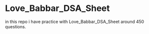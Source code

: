 # Love_Babbar_DSA_Sheet
in this repo i have practice with Love_Babbar_DSA_Sheet around 450 questions.
